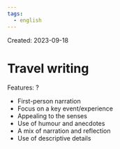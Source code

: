 ```yaml
---
tags:
  - english
---
```

Created: 2023-09-18

# Travel writing
Features:
?
- First-person narration
- Focus on a key event/experience
- Appealing to the senses
- Use of humour and anecdotes
- A mix of narration and reflection
- Use of descriptive details
<!--SR:!2024-08-11,188,230-->